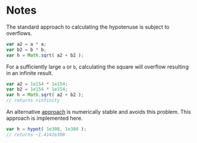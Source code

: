 Notes
===

The standard approach to calculating the hypotenuse is subject to overflows.

``` javascript
var a2 = a * a;
var b2 = b * b;
var h = Math.sqrt( a2 + b2 );
```

For a sufficiently large `a` or `b`, calculating the square will overflow resulting in an infinite result.

``` javascript
var a2 = 1e154 * 1e154;
var b2 = 1e154 * 1e154;
var h = Math.sqrt( a2 + b2 );
// returns +infinity
```

An alternative [approach][blog] is numerically stable and avoids this problem. This approach is implemented here.

``` javascript
var h = hypot( 1e308, 1e308 );
// returns ~1.4142e308
```



[blog]: http://www.johndcook.com/blog/2010/06/02/whats-so-hard-about-finding-a-hypotenuse/
